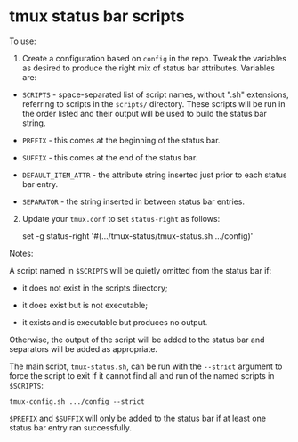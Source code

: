 
tmux status bar scripts
=======================

To use:

1) Create a configuration based on `config` in the repo.  Tweak the
   variables as desired to produce the right mix of status bar
   attributes.  Variables are:

  * `SCRIPTS` - space-separated list of script names, without ".sh"
     extensions, referring to scripts in the `scripts/` directory.
     These scripts will be run in the order listed and their output
     will be used to build the status bar string.

  * `PREFIX` - this comes at the beginning of the status bar.

  * `SUFFIX` - this comes at the end of the status bar.

  * `DEFAULT_ITEM_ATTR` - the attribute string inserted just prior to
     each status bar entry.

  * `SEPARATOR` - the string inserted in between status bar entries.

2) Update your `tmux.conf` to set `status-right` as follows:

    set -g status-right '#(.../tmux-status/tmux-status.sh .../config)'

Notes:

A script named in `$SCRIPTS` will be quietly omitted from the status
bar if:

 * it does not exist in the scripts directory;

 * it does exist but is not executable;

 * it exists and is executable but produces no output.

Otherwise, the output of the script will be added to the status bar
and separators will be added as appropriate.

The main script, `tmux-status.sh`, can be run with the `--strict`
argument to force the script to exit if it cannot find all and run of
the named scripts in `$SCRIPTS`:

    tmux-config.sh .../config --strict

`$PREFIX` and `$SUFFIX` will only be added to the status bar if at
least one status bar entry ran successfully.
